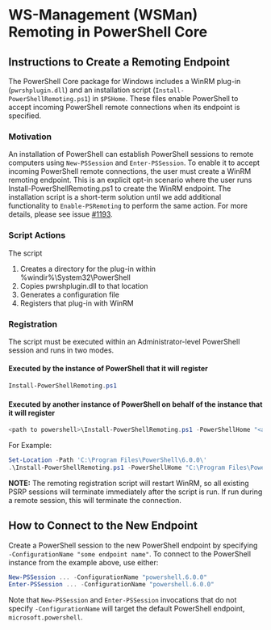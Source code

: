 # WS-Management (WSMan) Remoting in PowerShell Core

## Instructions to Create a Remoting Endpoint

The PowerShell Core package for Windows includes a WinRM plug-in (`pwrshplugin.dll`) and an installation script (`Install-PowerShellRemoting.ps1`) in `$PSHome`.
These files enable PowerShell to accept incoming PowerShell remote connections when its endpoint is specified.

### Motivation

An installation of PowerShell can establish PowerShell sessions to remote computers using `New-PSSession` and `Enter-PSSession`.
To enable it to accept incoming PowerShell remote connections, the user must create a WinRM remoting endpoint.
This is an explicit opt-in scenario where the user runs Install-PowerShellRemoting.ps1 to create the WinRM endpoint.
The installation script is a short-term solution until we add additional functionality to `Enable-PSRemoting` to perform the same action.
For more details, please see issue [#1193](https://github.com/PowerShell/PowerShell/issues/1193).

### Script Actions

The script

1. Creates a directory for the plug-in within %windir%\System32\PowerShell
1. Copies pwrshplugin.dll to that location
1. Generates a configuration file
1. Registers that plug-in with WinRM

### Registration

The script must be executed within an Administrator-level PowerShell session and runs in two modes.

#### Executed by the instance of PowerShell that it will register

```powershell
Install-PowerShellRemoting.ps1
```

#### Executed by another instance of PowerShell on behalf of the instance that it will register

```powershell
<path to powershell>\Install-PowerShellRemoting.ps1 -PowerShellHome "<absolute path to the instance's $PSHOME>"
```

For Example:

```powershell
Set-Location -Path 'C:\Program Files\PowerShell\6.0.0\'
.\Install-PowerShellRemoting.ps1 -PowerShellHome "C:\Program Files\PowerShell\6.0.0\"
```

**NOTE:** The remoting registration script will restart WinRM, so all existing PSRP sessions will terminate immediately after the script is run. If run during a remote session, this will terminate the connection.

## How to Connect to the New Endpoint

Create a PowerShell session to the new PowerShell endpoint by specifying `-ConfigurationName "some endpoint name"`. To connect to the PowerShell instance from the example above, use either:

```powershell
New-PSSession ... -ConfigurationName "powershell.6.0.0"
Enter-PSSession ... -ConfigurationName "powershell.6.0.0"
```

Note that `New-PSSession` and `Enter-PSSession` invocations that do not specify `-ConfigurationName` will target the default PowerShell endpoint, `microsoft.powershell`.